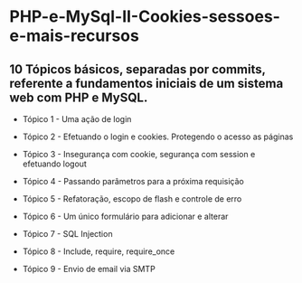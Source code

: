# PHP-e-MySql-II-Cookies-sessoes-e-mais-recursos

## 10 Tópicos básicos, separadas por commits, referente a fundamentos iniciais de um sistema web com PHP e MySQL.

- Tópico 1  - Uma ação de login

- Tópico 2  - Efetuando o login e cookies. Protegendo o acesso as páginas

- Tópico 3  - Insegurança com cookie, segurança com session e efetuando logout

- Tópico 4  - Passando parâmetros para a próxima requisição

- Tópico 5  - Refatoração, escopo de flash e controle de erro

- Tópico 6  - Um único formulário para adicionar e alterar

- Tópico 7  - SQL Injection

- Tópico 8  - Include, require, require_once

- Tópico 9  - Envio de email via SMTP
